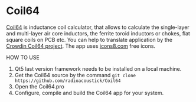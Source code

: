# Coil64
[Coil64](https://coil32.net) is inductance coil calculator, that allows to calculate the single-layer and multi-layer air core inductors, the ferrite toroid inductors or chokes, flat square coils on PCB etc.
You can help to translate application by the [Crowdin Coil64 project](https://crwd.in/coil64). The app uses [icons8.com](https://icons8.com/license) free icons.

HOW TO USE

1. Qt5 last version framework needs to be installed on a local machine.
2. Get the Coil64 source by the command ```git clone https://github.com/radioacoustick/Coil64```
3. Open the Coil64.pro
4. Configure, compile and build the Coil64 app for your system.

